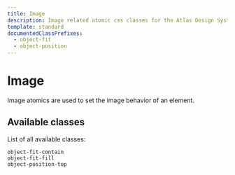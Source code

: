 ```yaml
---
title: Image
description: Image related atomic css classes for the Atlas Design System
template: standard
documentedClassPrefixes:
  - object-fit
  - object-position
---
```


# Image

Image atomics are used to set the image behavior of an element.

## Available classes

List of all available classes:

```atomics-filter
object-fit-contain
object-fit-fill
object-position-top
```
